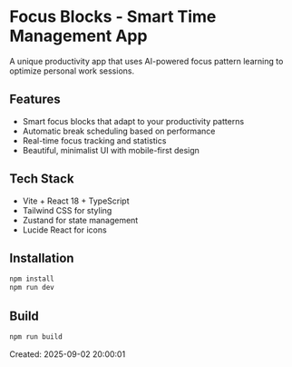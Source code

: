 # Focus Blocks - Smart Time Management App

A unique productivity app that uses AI-powered focus pattern learning to optimize personal work sessions.

## Features
- Smart focus blocks that adapt to your productivity patterns
- Automatic break scheduling based on performance
- Real-time focus tracking and statistics
- Beautiful, minimalist UI with mobile-first design

## Tech Stack
- Vite + React 18 + TypeScript
- Tailwind CSS for styling
- Zustand for state management
- Lucide React for icons

## Installation
```bash
npm install
npm run dev
```

## Build
```bash
npm run build
```

Created: 2025-09-02 20:00:01
